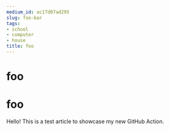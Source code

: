 ```yaml
---
medium_id: ac17d07ad295
slug: foo-bar
tags:
- school
- computer
- house
title: foo
---
```


# foo
# foo
Hello! This is a test article to showcase my new GitHub Action.